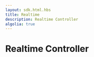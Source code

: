 ```yaml
---
layout: sdk.html.hbs
title: Realtime
description: Realtime Controller
algolia: true
---
```


# Realtime Controller
